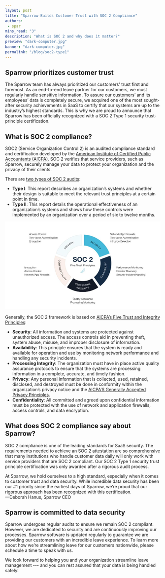 ```yaml
---
layout: post
title: "Sparrow Builds Customer Trust with SOC 2 Compliance"
authors:
 - spar
mins_read: "3"
description: "What is SOC 2 and why does it matter?"
preview: "dark-computer.jpg"
banner: "dark-computer.jpg"
permalink: "/blog/soc2-type1"
---
```


## Sparrow prioritizes customer trust
The Sparrow team has always prioritized our customers' trust first and foremost. As an end-to-end leave partner for our customers, we must regularly handle sensitive information. To assure our customers’ and its employees’ data is completely secure, we acquired one of the most sought-after security achievements in SaaS to certify that our systems are up to the industry’s highest standards. This is why we are proud to announce that Sparrow has been officially recognized with a SOC 2 Type 1 security trust-principle certification.

## What is SOC 2 compliance?
SOC2 (Service Organization Control 2) is an audited compliance standard and certification developed by the [American Institute of Certified Public Accountants (AICPA)](http://www.aicpa.org/InterestAreas/FRC/AssuranceAdvisoryServices/Pages/AICPASOC2Report.aspx). SOC 2 verifies that service providers, such as Sparrow, securely manage your data to protect your organization and the privacy of their clients.

There are [two types of SOC 2 audits](https://www.aicpa.org/interestareas/frc/assuranceadvisoryservices/serviceorganization-smanagement.html):
- **Type I**: This report describes an organization’s systems and whether their design is suitable to meet the relevant trust principles at a certain point in time.
- **Type II**: This report details the operational effectiveness of an organization’s systems and shows how these controls were implemented by an organization over a period of six to twelve months.

![Five trust principles](/assets/images/figures/soc2-5principles.jpg)

Generally, the SOC 2 framework is based on [AICPA’s Five Trust and Integrity Principles](https://www.aicpa.org/interestareas/frc/assuranceadvisoryservices/trustdataintegritytaskforce.html):
- **Security**: All information and systems are protected against unauthorized access. The access controls aid in preventing theft, system abuse, misuse, and improper disclosure of information.
- **Availability**: This principle ensures that the system is ready and available for operation and use by monitoring network performance and handling any security incidents.
- **Processing Integrity**: The organization must have in place active quality assurance protocols to ensure that the systems are processing information in a complete, accurate, and timely fashion.
- **Privacy**: Any personal information that is collected, used, retained, disclosed, and destroyed must be done in conformity within the organization’s privacy notice and the [AICPA’S Generally Accepted Privacy Principles](https://www.aicpa.org/interestareas/informationtechnology/privacy-management-framework.html).
- **Confidentiality**: All committed and agreed upon confidential information must be protected with the use of network and application firewalls, access controls, and data encryption.

## What does SOC 2 compliance say about Sparrow?
SOC 2 compliance is one of the leading standards for SaaS security. The requirements needed to achieve an SOC 2 attestation are so comprehensive that many institutions who handle customer data daily will only work with service providers that are SOC 2 compliant. Our SOC 2 Type 1 security trust principle certification was only awarded after a rigorous audit process.

<div class="blog-post-quote-wrapper">
  <div class="quote">
    At Sparrow, we hold ourselves to a high standard, especially when it comes to customer trust and data security. While incredible data security has been our #1 priority since the earliest days of Sparrow, we’re proud that our rigorous approach has been recognized with this certification.<br>—Deborah Hanus, Sparrow CEO
  </div>
</div>

## Sparrow is committed to data security
Sparrow undergoes regular audits to ensure we remain SOC 2 compliant. However, we are dedicated to security and are continuously improving our processes. Sparrow software is updated regularly to guarantee we are providing our customers with an incredible leave experience. To learn more about how we’re streamlining leave for our customers nationwide, please schedule a time to speak with us.

We look forward to helping you and your organization streamline leave management --- and you can rest assured that your data is being handled safely!

